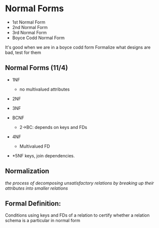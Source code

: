 # Normal Forms
* 1st Normal Form
* 2nd Normal Form
* 3rd Normal Form
* Boyce Codd Normal Form

It's good when we are in a boyce codd form
Formalize what designs are bad, test for them

## Normal Forms (11/4)

* 1NF
	* no multivalued attributes

* 2NF
* 3NF
* BCNF
	* 2->BC: depends on keys and FDs

* 4NF
	* Multivalued FD
* \*5NF keys, join dependencies.

## Normalization
*the process of decomposing unsatisfactory relations by breaking up their attributes into smaller relations*

## Formal Definition:
Conditions using keys and FDs of a relation to certify whether a relation schema is a particular in normal form 



